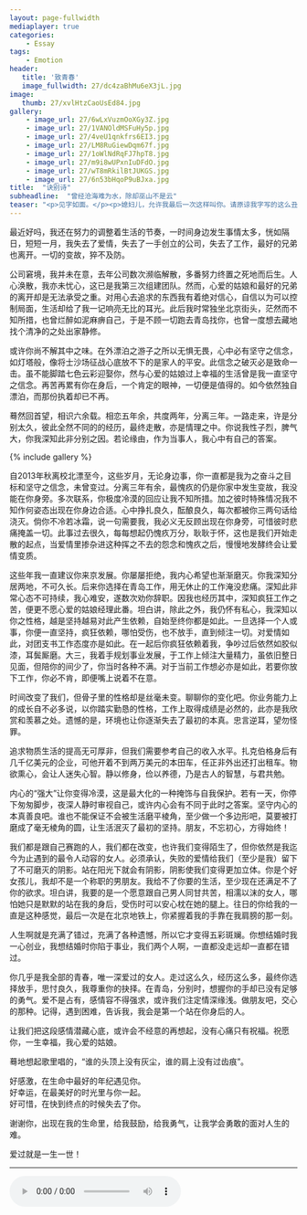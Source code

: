 ```yaml
---
layout: page-fullwidth
mediaplayer: true
categories:
    - Essay
tags:
    - Emotion
header:
   title: '致青春'
   image_fullwidth: 27/dc4zaBhMu6eX3jL.jpg
image:
   thumb: 27/xvlHtzCaoUsEd84.jpg
gallery:
    - image_url: 27/6wLxVuzmOoXGy3Z.jpg
    - image_url: 27/1VANOldMSFuHy5p.jpg
    - image_url: 27/4veU1qnkfrs6EI3.jpg
    - image_url: 27/LM8RuGiewDqm67f.jpg
    - image_url: 27/1oWlNdRqFJ7hpT8.jpg
    - image_url: 27/m9i8wUPxnIuDFdO.jpg
    - image_url: 27/wT8mRkilBtJUKGS.jpg
    - image_url: 27/6n53bHqoP9uBJxa.jpg
title:  "诀别诗"
subheadline:  "曾经沧海难为水，除却巫山不是云"
teaser: "<p>见字如面。</p><p>媳妇儿，允许我最后一次这样叫你。请原谅我字写的这么丑，久不提笔。这是我第一次给你写信恐怕也是最后一次了。可惜上次给你写的情书还没完成，时间就来到了分别的这一天。</p>"
---
```


最近好吗，我还在努力的调整着生活的节奏，一时间身边发生事情太多，恍如隔日，短短一月，我失去了爱情，失去了一手创立的公司，失去了工作，最好的兄弟也离开。一切的变故，猝不及防。

公司窘境，我并未在意，去年公司数次濒临解散，多番努力终置之死地而后生。人心涣散，我亦未忧心，这已是我第三次组建团队。然而，心爱的姑娘和最好的兄弟的离开却是无法承受之重。对用心去追求的东西我有着绝对信心，自信以为可以控制局面，生活却给了我一记响亮无比的耳光。此后我时常独坐北京街头，茫然而不知所措，也曾烂醉如泥麻痹自己，于是不顾一切跑去青岛找你，也曾一度想去藏地找个清净的之处出家静修。

或许你尚不解其中之味。在外漂泊之游子之所以无惧无畏，心中必有坚守之信念，如灯塔般，像将士沙场征战心底放不下的是家人的平安。此信念之破灭必是致命一击。虽不能脚踏七色云彩迎娶你，然与心爱的姑娘过上幸福的生活曾是我一直坚守之信念。再苦再累有你在身后，一个肯定的眼神，一切便是值得的。如今依然独自漂泊，而那份执着却已不再。

蓦然回首望，相识六余载。相恋五年余，共度两年，分离三年。一路走来，许是分别太久，彼此全然不同的的经历，最终走散，亦是情理之中。你说我性子烈，脾气大，你我深知此非分别之因。若论缘由，作为当事人，我心中有自己的答案。

{% include gallery %}

自2013年秋离校北漂至今，这些岁月，无论身边事，你一直都是我为之奋斗之目标和坚守之信念，未曾变过。分离三年有余，最愧疚的仍是你家中发生变故，我没能在你身旁。多次联系，你极度冷漠的回应让我不知所措。加之彼时特殊情况我不知作何姿态出现在你身边合适。心中挣扎良久，酝酿良久，每次都被你三两句话给浇灭。倘你不冷若冰霜，说一句需要我，我必义无反顾出现在你身旁，可惜彼时悲痛掩盖一切。此事过去很久，每每想起仍愧疚万分，耿耿于怀，这也是我们开始走散的起点，当爱情里掺杂进这种挥之不去的怨念和愧疚之后，慢慢地发酵终会让爱情变质。

这些年我一直建议你来京发展。你屡屡拒绝，我内心希望也渐渐磨灭。你我深知分居两地，不可久长。后来你选择在青岛工作，用无休止的工作淹没悲痛。深知此非常心态不可持续，我心难安，遂数次劝你辞职。因我也经历其中，深知疯狂工作之苦，便更不愿心爱的姑娘经理此番。坦白讲，除此之外，我仍怀有私心，我深知以你之性格，越是坚持越易对此产生依赖，自始至终你都是如此。一旦选择一个人或事，你便一直坚持，疯狂依赖，哪怕受伤，也不放手，直到倾注一切。对爱情如此，对团支书工作态度亦是如此。在一起后你疯狂依赖着我，争吵过后依然如胶似漆，耳鬓厮磨。大三，我着手规划事业发展，于工作上倾注大量精力，虽依旧整日见面，但陪你的间少了，你当时各种不满。对于当前工作想必亦是如此，若要你放下工作，你必不肯，即便嘴上说着不在意。

时间改变了我们，但骨子里的性格却是丝毫未变。聊聊你的变化吧。你业务能力上的成长自不必多说，以你踏实勤恳的性格，工作上取得成绩是必然的，此亦是我欣赏和羡慕之处。遗憾的是，环境也让你逐渐失去了最初的本真。忠言逆耳，望勿怪罪。

追求物质生活的提高无可厚非，但我们需要参考自己的收入水平。扎克伯格身后有几千亿美元的企业，可他开着不到两万美元的本田车，任正非外出还打出租车。物欲熏心，会让人迷失心智。静以修身，俭以养德，乃是古人的智慧，与君共勉。

内心的“强大”让你变得冷漠，这是最大化的一种掩饰与自我保护。若有一天，你停下匆匆脚步，夜深人静时审视自己，或许内心会有不同于此时之答案。坚守内心的本真善良吧。谁也不能保证不会被生活磨平棱角，至少做一个多边形吧，莫要被打磨成了毫无棱角的圆，让生活泯灭了最初的坚持。朋友，不忘初心，方得始终！

我们都是跟自己赛跑的人，我们都在改变，也许我们变得陌生了，但你依然是我迄今为止遇到的最令人动容的女人。必须承认，失败的爱情给我们（至少是我）留下了不可磨灭的阴影。站在阳光下就会有阴影，阴影使我们变得更加立体。你是个好女孩儿，我却不是一个称职的男朋友。我给不了你要的生活，至少现在还满足不了你的欲求。坦白讲，我要的是一个愿意跟自己男人同甘共苦，相濡以沫的女人，哪怕她只是默默的站在我的身后，受伤时可以安心枕在她的腿上。往日的你给我的一直是这种感觉，最后一次是在北京地铁上，你紧握着我的手靠在我肩膀的那一刻。

人生啊就是充满了错过，充满了各种遗憾，所以它才变得五彩斑斓。你想结婚时我一心创业，我想结婚时你陷于事业，我们两个人啊，一直都没走远却一直都在错过。

你几乎是我全部的青春，唯一深爱过的女人。走过这么久，经历这么多，最终你选择放手，思忖良久，我尊重你的抉择。在青岛，分别时，想握你的手却已没有足够的勇气。爱不是占有，感情容不得强求，或许我们注定情深缘浅。做朋友吧，交心的那种。记得，遇到困难，告诉我，我会是第一个站在你身后的人。

让我们把这段感情潜藏心底，或许会不经意的再想起，没有心痛只有祝福。祝愿你，一生幸福，我心爱的姑娘。

蓦地想起歌里唱的，“谁的头顶上没有灰尘，谁的肩上没有过齿痕”。

好感激，在生命中最好的年纪遇见你。<br>
好幸运，在最美好的时光里与你一起。<br>
好可惜，在快到终点的时候失去了你。

谢谢你，出现在我的生命里，给我鼓励，给我勇气，让我学会勇敢的面对人生的难。
	
爱过就是一生一世！

---

<audio src="{{site.urlbgm}}love4wholelife.mp3" type="audio/mp3" autoplay loop controls></audio>
